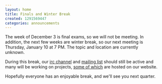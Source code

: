 ```yaml
---
layout: home
title: Finals and Winter Break
created: 1291569447
categories: announcements
---
```

The week of December 3 is final exams, so we will not be meeting.  In addition, the next few weeks are winter break, so our next meeting is Thursday, January 10 at 7 PM.  The topic and location are currently unknown.

During this break, our <a href="/irc">irc channel</a> and <a href="http://mail.cse.ohio-state.edu/mailman/listinfo/opensource">mailing list</a> should still be active and many will be working on projects, <a href="/git">some of which</a> are hosted on our website.

Hopefully everyone has an enjoyable break, and we'll see you next quarter.
